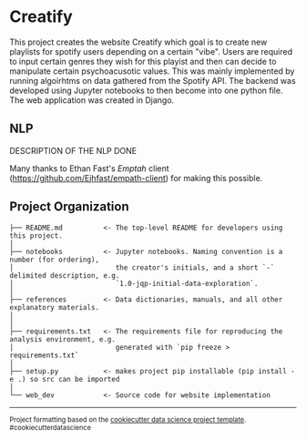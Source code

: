 Creatify
==============================
This project creates the website Creatify which goal is to create new playlists for spotify users depending on a certain "vibe". Users are required to input certain genres they wish for this playist and then can decide to manipulate certain psychoacusotic values. This was mainly implemented by running algoirhtms on data gathered from the Spotify API. The backend was developed using Jupyter notebooks to then become into one python file. The web application was created in Django.

NLP
------------
DESCRIPTION OF THE NLP DONE

Many thanks to Ethan Fast's <i>Emptah</i> client (https://github.com/Ejhfast/empath-client) for making this possible.


Project Organization
------------

    ├── README.md          <- The top-level README for developers using this project.
    │
    ├── notebooks          <- Jupyter notebooks. Naming convention is a number (for ordering),
    │                         the creator's initials, and a short `-` delimited description, e.g.
    │                         `1.0-jqp-initial-data-exploration`.
    │
    ├── references         <- Data dictionaries, manuals, and all other explanatory materials.
    │
    │
    ├── requirements.txt   <- The requirements file for reproducing the analysis environment, e.g.
    │                         generated with `pip freeze > requirements.txt`
    │
    ├── setup.py           <- makes project pip installable (pip install -e .) so src can be imported
    │
    └── web_dev            <- Source code for website implementation

--------

<p><small>Project formatting based on the <a target="_blank" href="https://drivendata.github.io/cookiecutter-data-science/">cookiecutter data science project template</a>. #cookiecutterdatascience</small></p>
